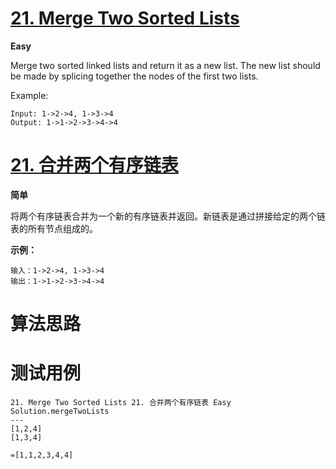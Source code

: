 # [21. Merge Two Sorted Lists][enTitle]

**Easy**

Merge two sorted linked lists and return it as a new list. The new list should be made by splicing together the nodes of the first two lists.

Example:

```
Input: 1->2->4, 1->3->4
Output: 1->1->2->3->4->4

```


# [21. 合并两个有序链表][cnTitle]

**简单**

将两个有序链表合并为一个新的有序链表并返回。新链表是通过拼接给定的两个链表的所有节点组成的。 

**示例：** 

```
输入：1->2->4, 1->3->4
输出：1->1->2->3->4->4

```


# 算法思路

# 测试用例
```
21. Merge Two Sorted Lists 21. 合并两个有序链表 Easy
Solution.mergeTwoLists
---
[1,2,4]
[1,3,4]

=[1,1,2,3,4,4]
```

[enTitle]: https://leetcode.com/problems/merge-two-sorted-lists/
[cnTitle]: https://leetcode-cn.com/problems/merge-two-sorted-lists/

